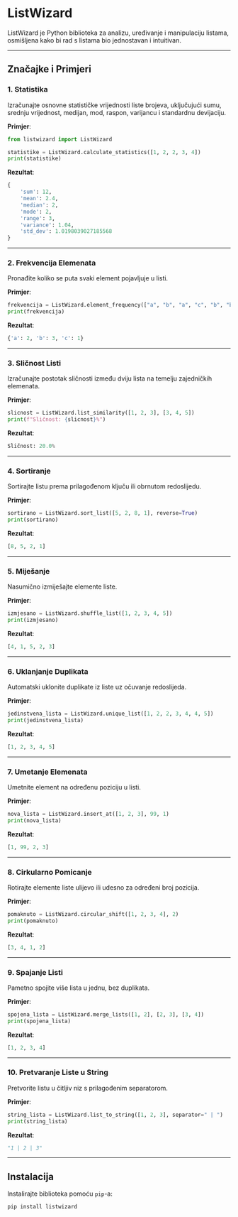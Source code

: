 # ListWizard

ListWizard je Python biblioteka za analizu, uređivanje i manipulaciju listama, osmišljena kako bi rad s listama bio jednostavan i intuitivan.

---

## Značajke i Primjeri

### 1. **Statistika**
Izračunajte osnovne statističke vrijednosti liste brojeva, uključujući sumu, srednju vrijednost, medijan, mod, raspon, varijancu i standardnu devijaciju.

**Primjer**:
```python
from listwizard import ListWizard

statistike = ListWizard.calculate_statistics([1, 2, 2, 3, 4])
print(statistike)
```

**Rezultat**:
```python
{
    'sum': 12,
    'mean': 2.4,
    'median': 2,
    'mode': 2,
    'range': 3,
    'variance': 1.04,
    'std_dev': 1.0198039027185568
}
```

---

### 2. **Frekvencija Elemenata**
Pronađite koliko se puta svaki element pojavljuje u listi.

**Primjer**:
```python
frekvencija = ListWizard.element_frequency(["a", "b", "a", "c", "b", "b"])
print(frekvencija)
```

**Rezultat**:
```python
{'a': 2, 'b': 3, 'c': 1}
```

---

### 3. **Sličnost Listi**
Izračunajte postotak sličnosti između dviju lista na temelju zajedničkih elemenata.

**Primjer**:
```python
slicnost = ListWizard.list_similarity([1, 2, 3], [3, 4, 5])
print(f"Sličnost: {slicnost}%")
```

**Rezultat**:
```python
Sličnost: 20.0%
```

---

### 4. **Sortiranje**
Sortirajte listu prema prilagođenom ključu ili obrnutom redoslijedu.

**Primjer**:
```python
sortirano = ListWizard.sort_list([5, 2, 8, 1], reverse=True)
print(sortirano)
```

**Rezultat**:
```python
[8, 5, 2, 1]
```

---

### 5. **Miješanje**
Nasumično izmiješajte elemente liste.

**Primjer**:
```python
izmjesano = ListWizard.shuffle_list([1, 2, 3, 4, 5])
print(izmjesano)
```

**Rezultat**:
```python
[4, 1, 5, 2, 3]
```

---

### 6. **Uklanjanje Duplikata**
Automatski uklonite duplikate iz liste uz očuvanje redoslijeda.

**Primjer**:
```python
jedinstvena_lista = ListWizard.unique_list([1, 2, 2, 3, 4, 4, 5])
print(jedinstvena_lista)
```

**Rezultat**:
```python
[1, 2, 3, 4, 5]
```

---

### 7. **Umetanje Elemenata**
Umetnite element na određenu poziciju u listi.

**Primjer**:
```python
nova_lista = ListWizard.insert_at([1, 2, 3], 99, 1)
print(nova_lista)
```

**Rezultat**:
```python
[1, 99, 2, 3]
```

---

### 8. **Cirkularno Pomicanje**
Rotirajte elemente liste ulijevo ili udesno za određeni broj pozicija.

**Primjer**:
```python
pomaknuto = ListWizard.circular_shift([1, 2, 3, 4], 2)
print(pomaknuto)
```

**Rezultat**:
```python
[3, 4, 1, 2]
```

---

### 9. **Spajanje Listi**
Pametno spojite više lista u jednu, bez duplikata.

**Primjer**:
```python
spojena_lista = ListWizard.merge_lists([1, 2], [2, 3], [3, 4])
print(spojena_lista)
```

**Rezultat**:
```python
[1, 2, 3, 4]
```

---

### 10. **Pretvaranje Liste u String**
Pretvorite listu u čitljiv niz s prilagođenim separatorom.

**Primjer**:
```python
string_lista = ListWizard.list_to_string([1, 2, 3], separator=" | ")
print(string_lista)
```

**Rezultat**:
```python
"1 | 2 | 3"
```

---

## Instalacija
Instalirajte biblioteka pomoću ```pip```-a:
```bash
pip install listwizard
```